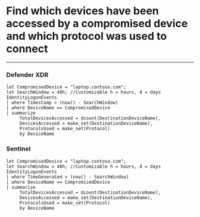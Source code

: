 # Find which devices have been accessed by a compromised device and which protocol was used to connect
----
### Defender XDR

```
let CompromisedDevice = "laptop.contoso.com";
let SearchWindow = 48h; //Customizable h = hours, d = days
IdentityLogonEvents
| where Timestamp > (now() - SearchWindow)
| where DeviceName == CompromisedDevice
| summarize
     TotalDevicesAccessed = dcount(DestinationDeviceName),
     DevicesAccessed = make_set(DestinationDeviceName),
     ProtocolsUsed = make_set(Protocol)
     by DeviceName

```
### Sentinel
```
let CompromisedDevice = "laptop.contoso.com";
let SearchWindow = 48h; //Customizable h = hours, d = days
IdentityLogonEvents
| where TimeGenerated > (now() - SearchWindow)
| where DeviceName == CompromisedDevice
| summarize
     TotalDevicesAccessed = dcount(DestinationDeviceName),
     DevicesAccessed = make_set(DestinationDeviceName),
     ProtocolsUsed = make_set(Protocol)
     by DeviceName
```



